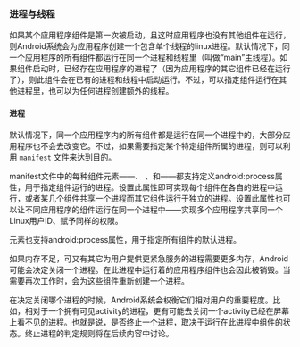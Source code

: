 ### 进程与线程

如果某个应用程序组件是第一次被启动，且这时应用程序也没有其他组件在运行，则Android系统会为应用程序创建一个包含单个线程的linux进程。默认情况下，同一个应用程序的所有组件都运行在同一个进程和线程里（叫做“main”主线程）。如果组件启动时，已经存在应用程序的进程了（因为应用程序的其它组件已经在运行了），则此组件会在已有的进程和线程中启动运行。不过，可以指定组件运行在其他进程里，也可以为任何进程创建额外的线程。 

#### 进程
默认情况下，同一个应用程序内的所有组件都是运行在同一个进程中的，大部分应用程序也不会去改变它。不过，如果需要指定某个特定组件所属的进程，则可以利用 `manifest`  文件来达到目的。

manifest文件中的每种组件元素——<activity>、 <service>、<receiver>和<provider>——都支持定义android:process属性，用于指定组件运行的进程。设置此属性即可实现每个组件在各自的进程中运行，或者某几个组件共享一个进程而其它组件运行于独立的进程。设置此属性也可以让不同应用程序的组件运行在同一个进程中——实现多个应用程序共享同一个Linux用户ID、赋予同样的权限。

<application>元素也支持android:process属性，用于指定所有组件的默认进程。

如果内存不足，可又有其它为用户提供更紧急服务的进程需要更多内存，Android可能会决定关闭一个进程。在此进程中运行着的应用程序组件也会因此被销毁。当需要再次工作时，会为这些组件重新创建一个进程。

在决定关闭哪个进程的时候，Android系统会权衡它们相对用户的重要程度。比如，相对于一个拥有可见activity的进程，更有可能去关闭一个activity已经在屏幕上看不见的进程。也就是说，是否终止一个进程，取决于运行在此进程中组件的状态。终止进程的判定规则将在后续内容中讨论。 

